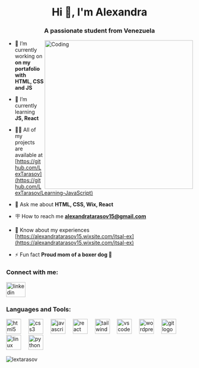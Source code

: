 <h1 align="center">Hi 👋, I'm Alexandra</h1>
<h3 align="center">A passionate student from Venezuela</h3>
<img align="right" alt="Coding" width="400" src="https://i.pinimg.com/originals/dd/c0/13/ddc013635f19439384eca06eb076e0e4.gif">

- 🔭 I’m currently working on **on my portafolio with HTML, CSS and JS**

- 🌱 I’m currently learning **JS, React**

- 👨‍💻 All of my projects are available at [https://github.com/LexTarasov](https://github.com/LexTarasov/Learning-JavaScript)

- 💬 Ask me about **HTML, CSS, Wix, React**

- 🪧 How to reach me **alexandratarasov15@gmail.com**

- 📄 Know about my experiences [https://alexandratarasov15.wixsite.com/itsal-ex](https://alexandratarasov15.wixsite.com/itsal-ex)

- ⚡ Fun fact **Proud mom of a boxer dog 🐶**

<h3 align="left">Connect with me:</h3>
<div align="left">
  <a href="www.linkedin.com/in/alexandra-de-la-cruz-tarasov-7b06002bb" target="_blank">
    <img src="https://raw.githubusercontent.com/maurodesouza/profile-readme-generator/master/src/assets/icons/social/linkedin/default.svg" width="52" height="40" alt="linkedin logo"  />
  </a>
</div>
<h3 align="left">Languages and Tools:</h3>
<div align="left">
  <img src="https://cdn.jsdelivr.net/gh/devicons/devicon/icons/html5/html5-original.svg" height="40" alt="html5 logo"  />
  <img width="12" />
  <img src="https://cdn.jsdelivr.net/gh/devicons/devicon/icons/css3/css3-original.svg" height="40" alt="css3 logo"  />
  <img width="12" />
  <img src="https://cdn.jsdelivr.net/gh/devicons/devicon/icons/javascript/javascript-original.svg" height="40" alt="javascript logo"  />
  <img width="12" />
  <img src="https://cdn.jsdelivr.net/gh/devicons/devicon/icons/react/react-original.svg" height="40" alt="react logo"  />
  <img width="12" />
  <img src="https://cdn.jsdelivr.net/gh/devicons/devicon/icons/tailwindcss/tailwindcss-original-wordmark.svg" height="40" alt="tailwindcss logo"  />
  <img width="12" />
  <img src="https://cdn.jsdelivr.net/gh/devicons/devicon/icons/vscode/vscode-original.svg" height="40" alt="vscode logo"  />
  <img width="12" />
  <img src="https://cdn.jsdelivr.net/gh/devicons/devicon/icons/wordpress/wordpress-plain.svg" height="40" alt="wordpress logo"  />
  <img width="12" />
  <img src="https://cdn.jsdelivr.net/gh/devicons/devicon/icons/git/git-original.svg" height="40" alt="git logo"  />
  <img width="12" />
  <img src="https://cdn.jsdelivr.net/gh/devicons/devicon/icons/linux/linux-original.svg" height="40" alt="linux logo"  />
  <img width="12" />
  <img src="https://cdn.jsdelivr.net/gh/devicons/devicon/icons/python/python-original.svg" height="40" alt="python logo"  />
</div>

<p><img align="center" src="https://github-readme-stats.vercel.app/api/top-langs?username=lextarasov&show_icons=true&locale=en&layout=compact" alt="lextarasov" /></p>



